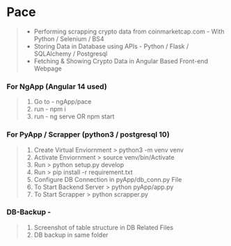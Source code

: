 # Pace
> - Performing scrapping crypto data from coinmarketcap.com  - With Python / Selenium / BS4
> - Storing Data in Database using APIs -  Python / Flask / SQLAlchemy / Postgresql
> - Fetching & Showing Crypto Data in Angular Based Front-end Webpage


### For NgApp (Angular 14 used)

> 1. Go to - ngApp/pace
> 2. run  - npm i
> 3. run  - ng serve OR npm start


### For PyApp / Scrapper (python3 / postgresql 10)

> 1. Create Virtual Enviornment >  python3 -m venv venv
> 2. Activate Enviornment > source venv/bin/Activate
> 3. Run > python setup.py develop
> 4. Run > pip install -r requirement.txt
> 5. Configure DB Connection in pyApp/db_conn.py File 
> 6. To Start Backend Server > python pyApp/app.py
> 7. To Start Scrapper > python scrapper.py

### DB-Backup - 
> 1. Screenshot of table structure in DB Related Files
> 2. DB backup in same folder
